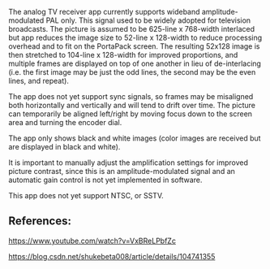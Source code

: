 The analog TV receiver app currently supports wideband amplitude-modulated PAL only. This signal used to be widely adopted for television broadcasts.  The picture is assumed to be 625-line x 768-width interlaced but app reduces the image size to 52-line x 128-width to reduce processing overhead and to fit on the PortaPack screen.  The resulting 52x128 image is then stretched to 104-line x 128-width for improved proportions, and multiple frames are displayed on top of one another in lieu of de-interlacing (i.e. the first image may be just the odd lines, the second may be the even lines, and repeat).

The app does not yet support sync signals, so frames may be misaligned both horizontally and vertically and will tend to drift over time.  The picture can temporarily be aligned left/right by moving focus down to the screen area and turning the encoder dial.

The app only shows black and white images (color images are received but are displayed in black and white).

It is important to manually adjust the amplification settings for improved picture contrast, since this is an amplitude-modulated signal and an automatic gain control is not yet implemented in software.

This app does not yet support NTSC, or SSTV.

## References:

https://www.youtube.com/watch?v=VxBReLPbfZc

https://blog.csdn.net/shukebeta008/article/details/104741355